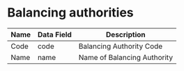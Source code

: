 # Balancing authorities

| Name | Data Field | Description                 |
| ---- | ---------- | --------------------------- |
| Code | code       | Balancing Authority Code    |
| Name | name       | Name of Balancing Authority |
